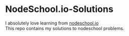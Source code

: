 NodeSchool.io-Solutions
=======================
I absolutely love learning from [nodeschool.io](http://nodeschool.io)  
This repo contains my solutions to nodeschool problems.  
